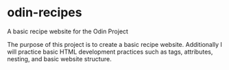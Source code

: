 # odin-recipes
A basic recipe website for the Odin Project

The purpose of this project is to create a basic recipe website. Additionally I will practice basic HTML development practices such as tags, attributes, nesting, and basic website structure.